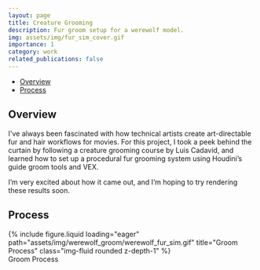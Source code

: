 ```yaml
---
layout: page
title: Creature Grooming
description: Fur groom setup for a werewolf model.
img: assets/img/fur_sim_cover.gif
importance: 1
category: work
related_publications: false
---
```


<!-- Include MathJax -->
<script type="text/javascript" async
  src="https://cdn.jsdelivr.net/npm/mathjax@3/es5/tex-mml-chtml.js">
</script>

<!-- **Under construction!** -->

- [Overview](#overview)
- [Process](#process)

## Overview
I've always been fascinated with how technical artists create art-directable fur and hair workflows for movies. For this project, I took a peek behind the curtain by following a creature grooming course by Luis Cadavid, and learned how to set up a procedural fur grooming system using Houdini’s guide groom tools and VEX.

I’m very excited about how it came out, and I’m hoping to try rendering these results soon.


## Process
<div class="row">
    <div class="col-sm mt-3 mt-md-0">
        {% include figure.liquid loading="eager" path="assets/img/werewolf_groom/werewolf_fur_sim.gif" title="Groom Process" class="img-fluid rounded z-depth-1" %}
    </div>
</div>
<div class="caption">
    Groom Process
</div>
